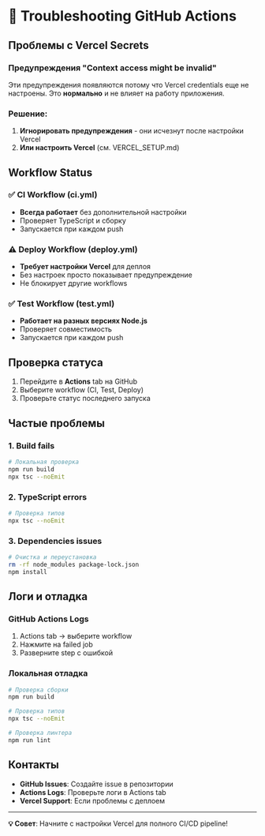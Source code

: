 # 🔧 Troubleshooting GitHub Actions

## Проблемы с Vercel Secrets

### Предупреждения "Context access might be invalid"

Эти предупреждения появляются потому что Vercel credentials еще не настроены. Это **нормально** и не влияет на работу приложения.

### Решение:

1. **Игнорировать предупреждения** - они исчезнут после настройки Vercel
2. **Или настроить Vercel** (см. VERCEL_SETUP.md)

## Workflow Status

### ✅ CI Workflow (ci.yml)
- **Всегда работает** без дополнительной настройки
- Проверяет TypeScript и сборку
- Запускается при каждом push

### ⚠️ Deploy Workflow (deploy.yml)
- **Требует настройки Vercel** для деплоя
- Без настроек просто показывает предупреждение
- Не блокирует другие workflows

### ✅ Test Workflow (test.yml)
- **Работает на разных версиях Node.js**
- Проверяет совместимость
- Запускается при каждом push

## Проверка статуса

1. Перейдите в **Actions** tab на GitHub
2. Выберите workflow (CI, Test, Deploy)
3. Проверьте статус последнего запуска

## Частые проблемы

### 1. Build fails
```bash
# Локальная проверка
npm run build
npx tsc --noEmit
```

### 2. TypeScript errors
```bash
# Проверка типов
npx tsc --noEmit
```

### 3. Dependencies issues
```bash
# Очистка и переустановка
rm -rf node_modules package-lock.json
npm install
```

## Логи и отладка

### GitHub Actions Logs
1. Actions tab → выберите workflow
2. Нажмите на failed job
3. Разверните step с ошибкой

### Локальная отладка
```bash
# Проверка сборки
npm run build

# Проверка типов
npx tsc --noEmit

# Проверка линтера
npm run lint
```

## Контакты

- **GitHub Issues**: Создайте issue в репозитории
- **Actions Logs**: Проверьте логи в Actions tab
- **Vercel Support**: Если проблемы с деплоем

---

**💡 Совет**: Начните с настройки Vercel для полного CI/CD pipeline!
